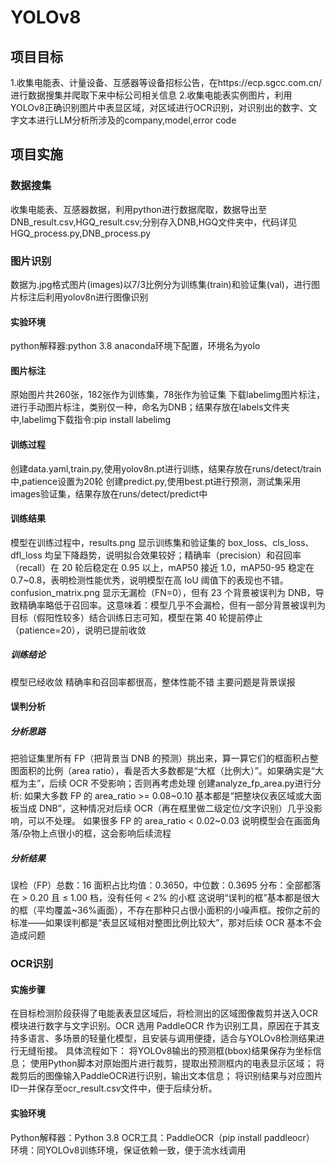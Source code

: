 # YOLOv8
## 项目目标
1.收集电能表、计量设备、互感器等设备招标公告，在https://ecp.sgcc.com.cn/ 进行数据搜集并爬取下来中标公司相关信息
2.收集电能表实例图片，利用YOLOv8正确识别图片中表显区域，对区域进行OCR识别，对识别出的数字、文字文本进行LLM分析所涉及的company,model,error code
## 项目实施
### 数据搜集
收集电能表、互感器数据，利用python进行数据爬取，数据导出至DNB_result.csv,HGQ_result.csv;分别存入DNB,HGQ文件夹中，代码详见HGQ_process.py,DNB_process.py
### 图片识别
数据为.jpg格式图片(images)以7/3比例分为训练集(train)和验证集(val)，进行图片标注后利用yolov8n进行图像识别
#### 实验环境
python解释器:python 3.8
anaconda环境下配置，环境名为yolo
#### 图片标注
原始图片共260张，182张作为训练集，78张作为验证集
下载labelimg图片标注，进行手动图片标注，类别仅一种，命名为DNB；结果存放在labels文件夹中,labelimg下载指令:pip install labelimg
#### 训练过程
创建data.yaml,train.py,使用yolov8n.pt进行训练，结果存放在runs/detect/train中,patience设置为20轮
创建predict.py,使用best.pt进行预测，测试集采用images验证集，结果存放在runs/detect/predict中
#### 训练结果
模型在训练过程中，results.png 显示训练集和验证集的 box_loss、cls_loss、dfl_loss 均呈下降趋势，说明拟合效果较好；精确率（precision）和召回率（recall）在 20 轮后稳定在 0.95 以上，mAP50 接近 1.0，mAP50-95 稳定在 0.7~0.8，表明检测性能优秀，说明模型在高 IoU 阈值下的表现也不错。confusion_matrix.png 显示无漏检（FN=0），但有 23 个背景被误判为 DNB，导致精确率略低于召回率。这意味着：模型几乎不会漏检，但有一部分背景被误判为目标（假阳性较多）结合训练日志可知，模型在第 40 轮提前停止（patience=20），说明已提前收敛
##### 训练结论
模型已经收敛
精确率和召回率都很高，整体性能不错
主要问题是背景误报
#### 误判分析
##### 分析思路
把验证集里所有 FP（把背景当 DNB 的预测）挑出来，算一算它们的框面积占整图面积的比例（area ratio），看是否大多数都是“大框（比例大）”。如果确实是“大框为主”，后续 OCR 不受影响；否则再考虑处理
创建analyze_fp_area.py进行分析:
如果大多数 FP 的 area_ratio >= 0.08~0.10 基本都是“把整块仪表区域或大面板当成 DNB”，这种情况对后续 OCR（再在框里做二级定位/文字识别）几乎没影响，可以不处理。
如果很多 FP 的 area_ratio < 0.02~0.03 说明模型会在画面角落/杂物上点很小的框，这会影响后续流程
##### 分析结果
误检（FP）总数：16
面积占比均值：0.3650，中位数：0.3695
分布：全部都落在 > 0.20 且 ≤ 1.00 档，没有任何 < 2% 的小框
这说明“误判的框”基本都是很大的框（平均覆盖~36%画面），不存在那种只占很小面积的小噪声框。按你之前的标准——如果误判都是“表显区域相对整图比例比较大”，那对后续 OCR 基本不会造成问题
### OCR识别
#### 实施步骤
在目标检测阶段获得了电能表表显区域后，将检测出的区域图像裁剪并送入OCR模块进行数字与文字识别。OCR 选用 PaddleOCR 作为识别工具，原因在于其支持多语言、多场景的轻量化模型，且安装与调用便捷，适合与YOLOv8检测结果进行无缝衔接。
具体流程如下：
将YOLOv8输出的预测框(bbox)结果保存为坐标信息；
使用Python脚本对原始图片进行裁剪，提取出预测框内的电表显示区域；
将裁剪后的图像输入PaddleOCR进行识别，输出文本信息；
将识别结果与对应图片ID一并保存至ocr_result.csv文件中，便于后续分析。
#### 实验环境
Python解释器：Python 3.8
OCR工具：PaddleOCR（pip install paddleocr）
环境：同YOLOv8训练环境，保证依赖一致，便于流水线调用
